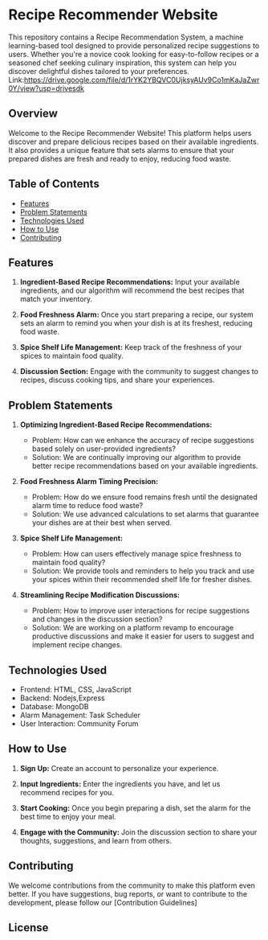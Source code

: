 # Recipe Recommender Website
This repository contains a Recipe Recommendation System, a machine learning-based tool designed to provide personalized recipe suggestions to users. Whether you're a novice cook looking for easy-to-follow recipes or a seasoned chef seeking culinary inspiration, this system can help you discover delightful dishes tailored to your preferences.
Link:https://drive.google.com/file/d/1rYK2YBQVC0UjksyAUv9Co1mKaJaZwr0Y/view?usp=drivesdk

## Overview

Welcome to the Recipe Recommender Website! This platform helps users discover and prepare delicious recipes based on their available ingredients. It also provides a unique feature that sets alarms to ensure that your prepared dishes are fresh and ready to enjoy, reducing food waste.

## Table of Contents

- [Features](#features)
- [Problem Statements](#problem-statements)
- [Technologies Used](#technologies-used)
- [How to Use](#how-to-use)
- [Contributing](#contributing)


## Features

1. **Ingredient-Based Recipe Recommendations:** Input your available ingredients, and our algorithm will recommend the best recipes that match your inventory.

2. **Food Freshness Alarm:** Once you start preparing a recipe, our system sets an alarm to remind you when your dish is at its freshest, reducing food waste.

3. **Spice Shelf Life Management:** Keep track of the freshness of your spices to maintain food quality.

4. **Discussion Section:** Engage with the community to suggest changes to recipes, discuss cooking tips, and share your experiences.

## Problem Statements

1. **Optimizing Ingredient-Based Recipe Recommendations:**
   - Problem: How can we enhance the accuracy of recipe suggestions based solely on user-provided ingredients?
   - Solution: We are continually improving our algorithm to provide better recipe recommendations based on your available ingredients.

2. **Food Freshness Alarm Timing Precision:**
   - Problem: How do we ensure food remains fresh until the designated alarm time to reduce food waste?
   - Solution: We use advanced calculations to set alarms that guarantee your dishes are at their best when served.

3. **Spice Shelf Life Management:**
   - Problem: How can users effectively manage spice freshness to maintain food quality?
   - Solution: We provide tools and reminders to help you track and use your spices within their recommended shelf life for fresher dishes.

4. **Streamlining Recipe Modification Discussions:**
   - Problem: How to improve user interactions for recipe suggestions and changes in the discussion section?
   - Solution: We are working on a platform revamp to encourage productive discussions and make it easier for users to suggest and implement recipe changes.

## Technologies Used

- Frontend: HTML, CSS, JavaScript
- Backend: Nodejs,Express
- Database: MongoDB
- Alarm Management: Task Scheduler
- User Interaction: Community Forum

## How to Use

1. **Sign Up:** Create an account to personalize your experience.

2. **Input Ingredients:** Enter the ingredients you have, and let us recommend recipes for you.

3. **Start Cooking:** Once you begin preparing a dish, set the alarm for the best time to enjoy your meal.

4. **Engage with the Community:** Join the discussion section to share your thoughts, suggestions, and learn from others.

## Contributing

We welcome contributions from the community to make this platform even better. If you have suggestions, bug reports, or want to contribute to the development, please follow our [Contribution Guidelines]

## License


